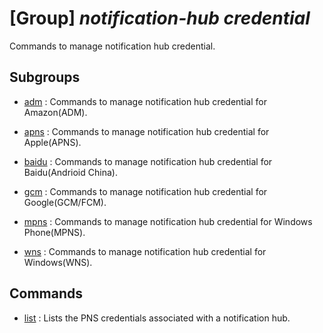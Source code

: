 # [Group] _notification-hub credential_

Commands to manage notification hub credential.

## Subgroups

- [adm](/Commands/notification-hub/credential/adm/readme.md)
: Commands to manage notification hub credential for Amazon(ADM).

- [apns](/Commands/notification-hub/credential/apns/readme.md)
: Commands to manage notification hub credential for Apple(APNS).

- [baidu](/Commands/notification-hub/credential/baidu/readme.md)
: Commands to manage notification hub credential for Baidu(Andrioid China).

- [gcm](/Commands/notification-hub/credential/gcm/readme.md)
: Commands to manage notification hub credential for Google(GCM/FCM).

- [mpns](/Commands/notification-hub/credential/mpns/readme.md)
: Commands to manage notification hub credential for Windows Phone(MPNS).

- [wns](/Commands/notification-hub/credential/wns/readme.md)
: Commands to manage notification hub credential for Windows(WNS).

## Commands

- [list](/Commands/notification-hub/credential/_list.md)
: Lists the PNS credentials associated with a notification hub.
